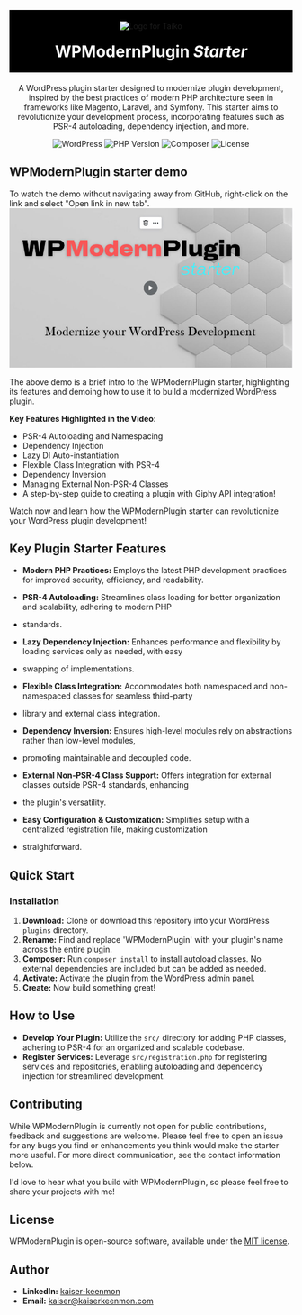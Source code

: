 

<p align="center" style="background-color:black; padding:20px; margin-bottom:0;">
  <img src="https://staging.machinelrn.com/images/machinehead.gif" width="80" alt="Logo for Taiko" />
</p>

<h1 align="center" style="background-color:black; color: white; padding-bottom: 20px; margin-top:0;">
  WPModernPlugin <i>Starter</i>
</h1>

<div align="center">
A WordPress plugin starter designed to modernize plugin development, inspired by the best practices of modern PHP architecture seen in frameworks like Magento, Laravel, and Symfony. This starter aims to revolutionize your development process, incorporating features such as PSR-4 autoloading, dependency injection, and more.
</div>

<div align="center">

![WordPress](https://img.shields.io/badge/WordPress-%3E%3D5.8-blue.svg)
![PHP Version](https://img.shields.io/badge/PHP-%3E%3D8.1-777BB4.svg)
![Composer](https://img.shields.io/badge/Composer-Enabled-885630.svg)
![License](https://img.shields.io/badge/license-MIT-green.svg)

</div>

## WPModernPlugin starter demo

To watch the demo without navigating away from GitHub, right-click on the link and select "Open link in new tab". [![Watch the Video](https://raw.githubusercontent.com/kaiserkeenmon/WPModernPlugin/master/thumbnail.jpg?token=GHSAT0AAAAAACKFBWNKQ4ERNH6CPL3YIYVOZPGI7PA)](https://www.youtube.com/watch?v=1KjYSDZezp0 "WPModernPlugin Starter Guide")

The above demo is a brief intro to the WPModernPlugin starter, highlighting its features and demoing how to 
use it to build a modernized WordPress plugin.

**Key Features Highlighted in the Video**:
- PSR-4 Autoloading and Namespacing
- Dependency Injection
- Lazy DI Auto-instantiation
- Flexible Class Integration with PSR-4
- Dependency Inversion
- Managing External Non-PSR-4 Classes 
- A step-by-step guide to creating a plugin with Giphy API integration!

Watch now and learn how the WPModernPlugin starter can revolutionize your WordPress plugin development!

## Key Plugin Starter Features

- **Modern PHP Practices:** Employs the latest PHP development practices for improved security, efficiency, and readability.

- **PSR-4 Autoloading:** Streamlines class loading for better organization and scalability, adhering to modern PHP 
- standards.

- **Lazy Dependency Injection:** Enhances performance and flexibility by loading services only as needed, with easy 
- swapping of implementations.

- **Flexible Class Integration:** Accommodates both namespaced and non-namespaced classes for seamless third-party 
- library and external class integration.

- **Dependency Inversion:** Ensures high-level modules rely on abstractions rather than low-level modules, 
- promoting maintainable and decoupled code.

- **External Non-PSR-4 Class Support:** Offers integration for external classes outside PSR-4 standards, enhancing 
- the plugin's versatility.

- **Easy Configuration & Customization:** Simplifies setup with a centralized registration file, making customization 
- straightforward.


## Quick Start

### Installation

1. **Download:** Clone or download this repository into your WordPress `plugins` directory.
2. **Rename:** Find and replace 'WPModernPlugin' with your plugin's name across the entire plugin.
3. **Composer:** Run `composer install` to install autoload classes. No external dependencies are included but can be added as needed.
2. **Activate:** Activate the plugin from the WordPress admin panel.
3. **Create:** Now build something great!

## How to Use

- **Develop Your Plugin:** Utilize the `src/` directory for adding PHP classes, adhering to PSR-4 for an organized and scalable codebase.
- **Register Services:** Leverage `src/registration.php` for registering services and repositories, enabling autoloading and dependency injection for streamlined development.

## Contributing

While WPModernPlugin is currently not open for public contributions, feedback and suggestions are welcome. Please feel 
free to open an issue for any bugs you find or enhancements you think would make the starter more useful. 
For more direct communication, see the contact information below.

I'd love to hear what you build with WPModernPlugin, so please feel free to share your projects with me!

## License

WPModernPlugin is open-source software, available under the [MIT license](LICENSE).

## Author

- **LinkedIn:** [kaiser-keenmon](https://linkedin.com/in/kaiser-keenmon)
- **Email:** [kaiser@kaiserkeenmon.com](mailto:kaiser@kaiserkeenmon.com)

